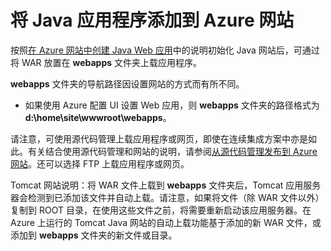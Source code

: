 <properties 
	pageTitle="将 Java 应用程序添加到 Azure 网站" 
	description="本教程演示如何将页面或应用程序添加到已配置为使用 Java 的 Azure 网站实例。" 
	services="app-service\web" 
	documentationCenter="java" 
	authors="rmcmurray" 
	manager="wpickett" 
	editor="jimbe"/>  


<tags 
	ms.service="app-service-web" 
	ms.date="08/31/2015" 
	wacn.date=""/>  


# 将 Java 应用程序添加到 Azure 网站

按照[在 Azure 网站中创建 Java Web 应用](/documentation/articles/web-sites-java-get-started)中的说明初始化 Java 网站后，可通过将 WAR 放置在 **webapps** 文件夹上载应用程序。

**webapps** 文件夹的导航路径因设置网站的方式而有所不同。

- 如果使用 Azure 配置 UI 设置 Web 应用，则 **webapps** 文件夹的路径格式为 **d:\\home\\site\\wwwroot\\webapps**。 

请注意，可使用源代码管理上载应用程序或网页，即使在连续集成方案中亦是如此。有关结合使用源代码管理和网站的说明，请参阅[从源代码管理发布到 Azure 网站](../web-sites-publish-source-control)。还可以选择 FTP 上载应用程序或网页。

Tomcat 网站说明：将 WAR 文件上载到 **webapps** 文件夹后，Tomcat 应用服务器会检测到已添加该文件并自动上载。请注意，如果将文件（除 WAR 文件以外）复制到 ROOT 目录，在使用这些文件之前，将需要重新启动该应用服务器。在 Azure 上运行的 Tomcat Java 网站的自动上载功能基于添加的新 WAR 文件，或添加到 **webapps** 文件夹的新文件或目录。

<!---HONumber=Mooncake_Quality_Review_1118_2016-->
